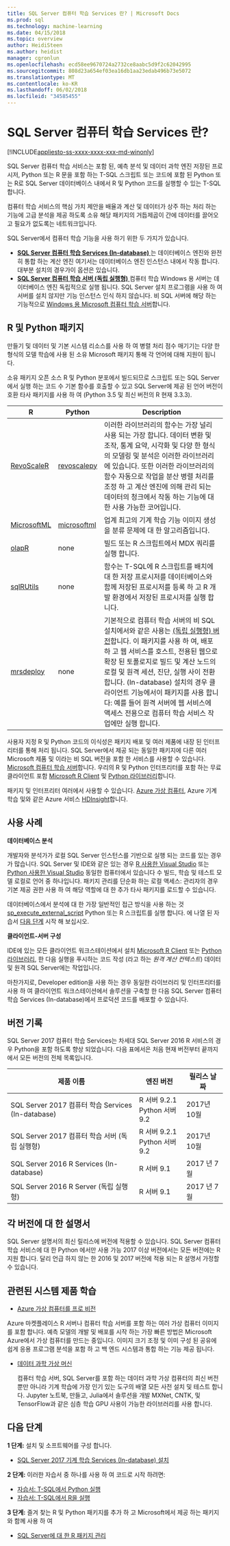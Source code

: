 ```yaml
---
title: SQL Server 컴퓨터 학습 Services 란? | Microsoft Docs
ms.prod: sql
ms.technology: machine-learning
ms.date: 04/15/2018
ms.topic: overview
author: HeidiSteen
ms.author: heidist
manager: cgronlun
ms.openlocfilehash: ecd58ee9670724a2732ce8aabc5d9f2c62042995
ms.sourcegitcommit: 808d23a654ef03ea16db1aa23edab496b73e5072
ms.translationtype: MT
ms.contentlocale: ko-KR
ms.lasthandoff: 06/02/2018
ms.locfileid: "34585455"
---
```

# <a name="what-is-sql-server-machine-learning-services"></a>SQL Server 컴퓨터 학습 Services 란?
[!INCLUDE[appliesto-ss-xxxx-xxxx-xxx-md-winonly](../includes/appliesto-ss-xxxx-xxxx-xxx-md-winonly.md)]

SQL Server 컴퓨터 학습 서비스는 포함 된, 예측 분석 및 데이터 과학 엔진 저장된 프로시저, Python 또는 R 문을 포함 하는 T-SQL 스크립트 또는 코드에 포함 된 Python 또는 R로 SQL Server 데이터베이스 내에서 R 및 Python 코드를 실행할 수 있는 T-SQL 합니다. 

컴퓨터 학습 서비스의 핵심 가치 제안을 배율과 계산 및 데이터가 상주 하는 처리 하는 기능에 고급 분석을 제공 하도록 소유 해당 패키지의 거듭제곱이 간에 데이터를 끌어오고 필요가 없도록는 네트워크입니다.

SQL Server에서 컴퓨터 학습 기능을 사용 하기 위한 두 가지가 있습니다. 

+ [**SQL Server 컴퓨터 학습 Services (In-database)** ](r/sql-server-r-services.md) 는 데이터베이스 엔진와 완전히 통합 하는 계산 엔진 여기서는 데이터베이스 엔진 인스턴스 내에서 작동 합니다. 대부분 설치의 경우가이 옵션은 있습니다.
+ [**SQL Server 컴퓨터 학습 서버 (독립 실행형)** ](r/r-server-standalone.md) 컴퓨터 학습 Windows 용 서버는 데이터베이스 엔진 독립적으로 실행 됩니다. SQL Server 설치 프로그램을 사용 하 여 서버를 설치 않지만 기능 인스턴스 인식 하지 않습니다. 비 SQL 서버에 해당 하는 기능적으로 [Windows 용 Microsoft 컴퓨터 학습 서버](https://docs.microsoft.com/machine-learning-server/install/machine-learning-server-windows-install)합니다.

## <a name="r-and-python-packages"></a>R 및 Python 패키지

만들기 및 데이터 및 기본 시스템 리소스를 사용 하 여 병렬 처리 점수 매기기는 다양 한 형식의 모델 학습에 사용 된 소유 Microsoft 패키지 통해 각 언어에 대해 지원이 됩니다.

소유 패키지 오픈 소스 R 및 Python 분포에서 빌드되므로 스크립트 또는 SQL Server에서 실행 하는 코드 수 기본 함수를 호출할 수 있고 SQL Server에 제공 된 언어 버전이 호환 타사 패키지를 사용 하 여 (Python 3.5 및 최신 버전의 R 현재 3.3.3).

| R  | Python | Description |
|-----------|----------------|-------------|
| [RevoScaleR](r/revoscaler-overview.md) | [revoscalepy](python/what-is-revoscalepy.md)   | 이러한 라이브러리의 함수는 가장 널리 사용 되는 가장 합니다. 데이터 변환 및 조작, 통계 요약, 시각화 및 다양 한 형식의 모델링 및 분석은 이러한 라이브러리에 있습니다. 또한 이러한 라이브러리의 함수 자동으로 작업을 분산 병렬 처리를 조정 하 고 계산 엔진에 의해 관리 되는 데이터의 청크에서 작동 하는 기능에 대 한 사용 가능한 코어입니다. |
| [MicrosoftML](using-the-microsoftml-package.md) | [microsoftml](https://docs.microsoft.com/machine-learning-server/python-reference/microsoftml/microsoftml-package) | 업계 최고의 기계 학습 기능 이미지 생성을 분류 문제에 대 한 알고리즘입니다. |
| [olapR](r/how-to-create-mdx-queries-using-olapr.md) | none | 빌드 또는 R 스크립트에서 MDX 쿼리를 실행 합니다.
| [sqlRUtils](r/generating-an-r-stored-procedure-for-r-code-using-the-sqlrutils-package.md) | none | 함수는 T-SQL에 R 스크립트를 배치에 대 한 저장 프로시저를 데이터베이스와 함께 저장된 프로시저를 등록 하 고 R 개발 환경에서 저장된 프로시저를 실행 합니다.
| [mrsdeploy](operationalization-with-mrsdeploy.md) | none | 기본적으로 컴퓨터 학습 서버의 비 SQL 설치에서와 같은 사용는 [(독립 실행형) 버전](r/r-server-standalone.md)합니다. 이 패키지를 사용 하 여, 배포 하 고 웹 서비스를 호스트, 전용된 웹으로 확장 된 토폴로지로 빌드 및 계산 노드의 로컬 및 원격 세션, 진단, 실행 사이 전환 합니다. (In-database) 설치의 경우 클라이언트 기능에서이 패키지를 사용 합니다: 예를 들어 원격 서버에 웹 서비스에 액세스 전용으로 컴퓨터 학습 서비스 작업에만 실행 합니다. |

사용자 지정 R 및 Python 코드의 이식성은 패키지 배포 및 여러 제품에 내장 된 인터프리터를 통해 처리 됩니다. SQL Server에서 제공 되는 동일한 패키지에 다른 여러 Microsoft 제품 및 이라는 비 SQL 버전을 포함 한 서비스를 사용할 수 있습니다. [Microsoft 컴퓨터 학습 서버](https://docs.microsoft.com/machine-learning-server/)합니다. 우리의 R 및 Python 인터프리터를 포함 하는 무료 클라이언트 포함 [Microsoft R Client](https://docs.microsoft.com/machine-learning-server/r-client/what-is-microsoft-r-client) 및 [Python 라이브러리](https://docs.microsoft.com/machine-learning-server/install/python-libraries-interpreter)합니다.

패키지 및 인터프리터 여러에서 사용할 수 있습니다. [Azure 가상 컴퓨터](https://docs.microsoft.com/machine-learning-server/install/machine-learning-server-azure-vm-on-linux), Azure 기계 학습 및와 같은 Azure 서비스 [HDInsight](https://docs.microsoft.com/machine-learning-server/install/machine-learning-server-on-azure-hdinsight)합니다. 


## <a name="use-cases"></a>사용 사례

**데이터베이스 분석**

개발자와 분석가가 로컬 SQL Server 인스턴스를 기반으로 실행 되는 코드를 있는 경우가 많습니다. SQL Server 및 IDE와 같은 있는 경우 [R 사용한 Visual Studio](https://docs.microsoft.com/visualstudio/rtvs/) 또는 [Python 사용한 Visual Studio](https://docs.microsoft.com/visualstudio/python/installing-python-support-in-visual-studio) 동일한 컴퓨터에서 있습니다 수 빌드, 학습 및 테스트 모델 로컬로 언어 중 하나입니다. 패키지 관리를 단순화 하는 로컬 액세스: 관리자의 경우 기본 제공 권한 사용 하 여 해당 역할에 대 한 추가 타사 패키지를 로드할 수 있습니다.

데이터베이스에서 분석에 대 한 가장 일반적인 접근 방식을 사용 하는 것 [sp_execute_external_script](../relational-databases/system-stored-procedures/sp-execute-external-script-transact-sql.md) Python 또는 R 스크립트를 실행 합니다. 에 나열 된 자습서 [다음 단계](#next-steps) 시작 해 보십시오.

**클라이언트-서버 구성**

IDE에 있는 모든 클라이언트 워크스테이션에서 설치 [Microsoft R Client](https://docs.microsoft.com/machine-learning-server/r-client/what-is-microsoft-r-client) 또는 [Python 라이브러리](https://docs.microsoft.com/machine-learning-server/install/python-libraries-interpreter), 한 다음 실행을 푸시하는 코드 작성 (라고 하는 *원격 계산 컨텍스트*) 데이터 및 원격 SQL Server에는 작업입니다. 

마찬가지로, Developer edition을 사용 하는 경우 동일한 라이브러리 및 인터프리터를 사용 하 여 클라이언트 워크스테이션에서 솔루션을 구축할 한 다음 SQL Server 컴퓨터 학습 Services (In-database)에서 프로덕션 코드를 배포할 수 있습니다. 

## <a name="version-history"></a>버전 기록

SQL Server 2017 컴퓨터 학습 Services는 차세대 SQL Server 2016 R 서비스의 경우 Python을 포함 하도록 향상 되었습니다. 다음 표에서은 처음 현재 버전부터 끝까지에서 모든 버전의 전체 목록입니다. 

| 제품 이름 | 엔진 버전 | 릴리스 날짜 |
|--------------|---------|--------------|
| SQL Server 2017 컴퓨터 학습 Services (In-database) | R 서버 9.2.1 <br/> Python 서버 9.2 | 2017년 10월 |
| SQL Server 2017 컴퓨터 학습 서버 (독립 실행형) | R 서버 9.2.1 <br/> Python 서버 9.2 | 2017년 10월 |
| SQL Server 2016 R Services (In-database) | R 서버 9.1  | 2017 년 7 월  |
| SQL Server 2016 R Server (독립 실행형)  |  R 서버 9.1 | 2017 년 7 월 |



## <a name="documentation-for-each-version"></a>각 버전에 대 한 설명서

SQL Server 설명서의 최신 릴리스에 버전에 적용할 수 있습니다. SQL Server 컴퓨터 학습 서비스에 대 한 Python 에서만 사용 가능 2017 이상 버전에서는 모든 버전에는 R 지원 합니다. 달리 언급 하지 않는 한 2016 및 2017 버전에 적용 되는 R 설명서 가정할 수 있습니다.


## <a name="related-machine-learning-products"></a>관련된 시스템 제품 학습

 +  [Azure 가상 컴퓨터를 프로 비전](r/provision-the-r-server-only-sql-server-2016-enterprise-vm-on-azure.md)
  
  Azure 마켓플레이스 R 서버나 컴퓨터 학습 서버를 포함 하는 여러 가상 컴퓨터 이미지를 포함 합니다. 예측 모델의 개발 및 배포를 시작 하는 가장 빠른 방법은 Microsoft Azure에서 가상 컴퓨터를 만드는 중입니다. 이미지 크기 조정 및 이미 구성 된 공유에 쉽게 응용 프로그램 분석을 포함 하 고 백 엔드 시스템과 통합 하는 기능 제공 됩니다.

+ 
  [데이터 과학 가상 머신](https://azure.microsoft.com/services/virtual-machines/data-science-virtual-machines/)

  컴퓨터 학습 서버, SQL Server를 포함 하는 데이터 과학 가상 컴퓨터의 최신 버전 뿐만 아니라 기계 학습에 가장 인기 있는 도구의 배열 모든 사전 설치 및 테스트 합니다. Jupyter 노트북, 만들고, Julia에서 솔루션을 개발 MXNet, CNTK, 및 TensorFlow과 같은 심층 학습 GPU 사용이 가능한 라이브러리를 사용 합니다.

<a name="next-steps"></a>

## <a name="next-steps"></a>다음 단계

**1 단계:** 설치 및 소프트웨어를 구성 합니다. 

+ [SQL Server 2017 기계 학습 Services (In-database) 설치](install/sql-machine-learning-services-windows-install.md)

**2 단계:** 이러한 자습서 중 하나를 사용 하 여 코드로 시작 하려면:

+ [자습서: T-SQL에서 Python 실행](tutorials/run-python-using-t-sql.md)
+ [자습서: T-SQL에서 R을 실행](tutorials/rtsql-using-r-code-in-transact-sql-quickstart.md)

**3 단계:** 즐겨 찾는 R 및 Python 패키지를 추가 하 고 Microsoft에서 제공 하는 패키지와 함께 사용 하 여

+ [SQL Server에 대 한 R 패키지 관리](r/install-additional-r-packages-on-sql-server.md)
